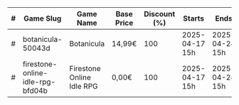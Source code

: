 |#|Game Slug|Game Name|Base Price|Discount (%)|Starts|Ends|
|---|---|---|---|---|---|---|
|#|botanicula-50043d|Botanicula|14,99€|100|2025-04-17 15h|2025-04-24 15h|
|#|firestone-online-idle-rpg-bfd04b|Firestone Online Idle RPG|0,00€|100|2025-04-17 15h|2025-04-24 15h|
